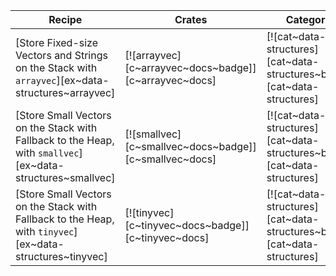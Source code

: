 | Recipe | Crates | Categories |
|--------|--------|------------|
| [Store Fixed-size Vectors and Strings on the Stack with `arrayvec`][ex~data-structures~arrayvec] | [![arrayvec][c~arrayvec~docs~badge]][c~arrayvec~docs] | [![cat~data-structures][cat~data-structures~badge]][cat~data-structures] |
| [Store Small Vectors on the Stack with Fallback to the Heap, with `smallvec`][ex~data-structures~smallvec] | [![smallvec][c~smallvec~docs~badge]][c~smallvec~docs] | [![cat~data-structures][cat~data-structures~badge]][cat~data-structures] |
| [Store Small Vectors on the Stack with Fallback to the Heap, with `tinyvec`][ex~data-structures~tinyvec] | [![tinyvec][c~tinyvec~docs~badge]][c~tinyvec~docs] | [![cat~data-structures][cat~data-structures~badge]][cat~data-structures] |
